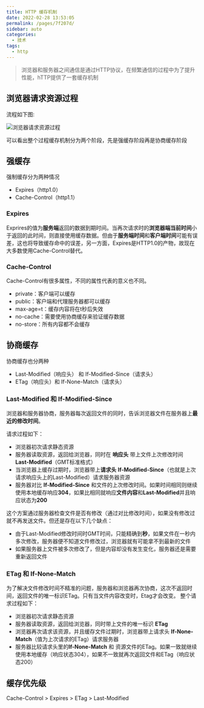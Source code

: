 ```yaml
---
title: HTTP 缓存机制
date: 2022-02-28 13:53:05
permalink: /pages/7f207d/
sidebar: auto
categories:
  - 技术
tags:
  - http
---
```


> 浏览器和服务器之间通信是通过HTTP协议，在频繁通信的过程中为了提升性能，hTTP提供了一套缓存机制
<!-- more -->

## 浏览器请求资源过程

流程如下图:

![浏览器请求资源过程](/image/http_cache.png)

可以看出整个过程缓存机制分为两个阶段，先是强缓存阶段再是协商缓存阶段

## 强缓存
强制缓存分为两种情况
- Expires（http1.0）
- Cache-Control（http1.1）

### Expires
Exprires的值为**服务端**返回的数据到期时间。当再次请求时的**浏览器端当前时间**小于返回的此时间，则直接使用缓存数据。但由于**服务端时间**和**客户端时间**可能有误差，这也将导致缓存命中的误差，另一方面，Expires是HTTP1.0的产物，故现在大多数使用Cache-Control替代。

### Cache-Control
Cache-Control有很多属性，不同的属性代表的意义也不同。
- private：客户端可以缓存
- public：客户端和代理服务器都可以缓存
- max-age=t：缓存内容将在t秒后失效
- no-cache：需要使用协商缓存来验证缓存数据
- no-store：所有内容都不会缓存

## 协商缓存
协商缓存也分两种
- Last-Modified（响应头） 和 If-Modified-Since（请求头）
- ETag（响应头）和 If-None-Match（请求头）

### Last-Modified 和 If-Modified-Since
浏览器和服务器协商，服务器每次返回文件的同时，告诉浏览器文件在服务器上**最近的修改时间**。

请求过程如下：
- 浏览器初次请求静态资源
- 服务器读取资源，返回给浏览器，同时在 **响应头** 带上文件上次修改时间 **Last-Modified**（GMT标准格式） 
- 当浏览器上缓存过期时，浏览器带上**请求头** **If-Modified-Since**（也就是上次请求响应头上的Last-Modified）请求服务器资源
- 服务器对比 **If-Modified-Since** 和文件的上次修改时间。如果时间相同则继续使用本地缓存响应**304**，如果比相同就响应**文件内容**和**Last-Modified**并且响应状态为**200**

这个方案通过服务器检查文件是否有修改（通过对比修改时间），如果没有修改过就不再发送文件。但还是存在以下几个缺点：
- 由于Last-Modified修改时间时GMT时间，只能精确到**秒**，如果文件在一秒内多次修改，服务器便不知道文件修改过，浏览器就有可能拿不到最新的文件
- 如果服务器上文件被多次修改了，但是内容却没有发生变化，服务器还是需要重新返回文件

### ETag 和 If-None-Match
为了解决文件修改时间不精准的问题，服务器和浏览器再次协商，这次不返回时间，返回文件的唯一标识ETag。只有当文件内容改变时，Etag才会改变。
 整个请求过程如下：
- 浏览器初次请求静态资源
- 服务器读取资源，返回给浏览器，同时带上文件的唯一标识 **ETag**
- 浏览器再次请求该资源，并且缓存文件过期时，浏览器带上请求头 **If-None-Match**（值为上次请求的ETag）请求服务器
- 服务器比较请求头里的**If-None-Match** 和 资源文件的ETag。如果一致就继续使用本地缓存（响应状态304），如果不一致就再次返回文件和ETag（响应状态200）
 
 ## 缓存优先级
 
 Cache-Control > Expires > ETag > Last-Modified